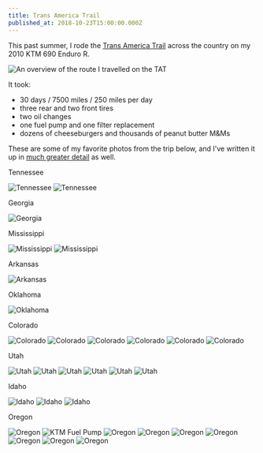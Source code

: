 ```yaml
---
title: Trans America Trail
published_at: 2018-10-23T15:00:00.000Z
---
```


This past summer, I rode the [Trans America Trail](https://www.transamtrail.com)
across the country on my 2010 KTM 690 Enduro R.

![An overview of the route I travelled on the TAT](https://s3.amazonaws.com/honkytonk.in/tat-route-basecamp.jpg)

It took:

- 30 days / 7500 miles / 250 miles per day
- three rear and two front tires
- two oil changes
- one fuel pump and one filter replacement
- dozens of cheeseburgers and thousands of peanut butter M&Ms

These are some of my favorite photos from the trip below, and I've written it up
in [much greater detail](/places/trans-america-trail) as well.

<Subtitle>Tennessee</Subtitle>

![Tennessee](https://s3.amazonaws.com/tat.honkytonk.in/08/IMG_2626.jpg)
![Tennessee](https://s3.amazonaws.com/tat.honkytonk.in/09/IMG_2634.jpg)

<Subtitle>Georgia</Subtitle>

![Georgia](https://s3.amazonaws.com/tat.honkytonk.in/11/IMG_2691.jpg)

<Subtitle>Mississippi</Subtitle>

![Mississippi](https://s3.amazonaws.com/tat.honkytonk.in/11/IMG_2711.jpg)
![Mississippi](https://s3.amazonaws.com/tat.honkytonk.in/12/IMG_2745.jpg)

<Subtitle>Arkansas</Subtitle>

![Arkansas](https://s3.amazonaws.com/tat.honkytonk.in/13/IMG_2790.jpg)

<Subtitle>Oklahoma</Subtitle>

![Oklahoma](https://s3.amazonaws.com/tat.honkytonk.in/15/IMG_2830.jpg)

<Subtitle>Colorado</Subtitle>

![Colorado](https://s3.amazonaws.com/tat.honkytonk.in/16/IMG_2872.jpg)
![Colorado](https://s3.amazonaws.com/tat.honkytonk.in/19/IMG_2912.jpg)
![Colorado](https://s3.amazonaws.com/tat.honkytonk.in/19/IMG_2930.jpg)
![Colorado](https://s3.amazonaws.com/tat.honkytonk.in/20/IMG_2996.jpg)
![Colorado](https://s3.amazonaws.com/tat.honkytonk.in/20/IMG_3001.jpg)
![Colorado](https://s3.amazonaws.com/tat.honkytonk.in/20/IMG_3021.jpg)

<Subtitle>Utah</Subtitle>

![Utah](https://s3.amazonaws.com/tat.honkytonk.in/20/IMG_3061.jpg)
![Utah](https://s3.amazonaws.com/tat.honkytonk.in/22/IMG_3111.jpg)
![Utah](https://s3.amazonaws.com/tat.honkytonk.in/22/IMG_3120.jpg)
![Utah](https://s3.amazonaws.com/tat.honkytonk.in/23/IMG_3182.jpg)
![Utah](https://s3.amazonaws.com/tat.honkytonk.in/24/IMG_3223.jpg)
![Utah](https://s3.amazonaws.com/tat.honkytonk.in/24/IMG_3241.jpg)

<Subtitle>Idaho</Subtitle>

![Idaho](https://s3.amazonaws.com/tat.honkytonk.in/25/IMG_3308.jpg)
![Idaho](https://s3.amazonaws.com/tat.honkytonk.in/25/IMG_3297.jpg)
![Idaho](https://s3.amazonaws.com/tat.honkytonk.in/26/IMG_3319.jpg)

<Subtitle>Oregon</Subtitle>

![Oregon](https://s3.amazonaws.com/tat.honkytonk.in/27/IMG_3370.jpg)
![KTM Fuel Pump](https://s3.amazonaws.com/tat.honkytonk.in/28/IMG_3424.jpg)
![Oregon](https://s3.amazonaws.com/tat.honkytonk.in/29/IMG_3454.jpg)
![Oregon](https://s3.amazonaws.com/tat.honkytonk.in/29/IMG_3460.jpg)
![Oregon](https://s3.amazonaws.com/tat.honkytonk.in/30/IMG_3476.jpg)
![Oregon](https://s3.amazonaws.com/tat.honkytonk.in/30/IMG_3485.jpg)
![Oregon](https://s3.amazonaws.com/tat.honkytonk.in/30/IMG_3493.jpg)
![Oregon](https://s3.amazonaws.com/tat.honkytonk.in/30/IMG_3503.jpg)
![Oregon](https://s3.amazonaws.com/tat.honkytonk.in/30/IMG_3522.jpg)
